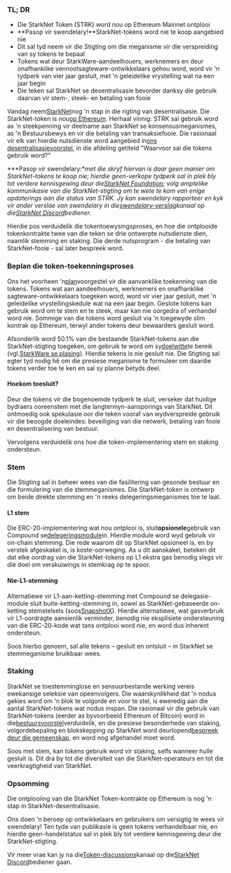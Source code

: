 ### TL; DR

* Die StarkNet Token (STRK) word nou op Ethereum Mainnet ontplooi
* **Pasop vir swendelary!**StarkNet-tokens word nie te koop aangebied nie
* Dit sal tyd neem vir die Stigting om die meganisme vir die verspreiding van sy tokens te bepaal
* Tokens wat deur StarkWare-aandeelhouers, werknemers en deur onafhanklike vennootsagteware-ontwikkelaars gehou word, word vir 'n tydperk van vier jaar gesluit, met 'n geleidelike vrystelling wat na een jaar begin
* Die teken sal StarkNet se desentralisasie bevorder danksy die gebruik daarvan vir stem-, steek- en betaling van fooie

Vandag neem[StarkNet](https://starknet.io/)nog 'n stap in die rigting van desentralisasie. Die StarkNet-token is nou[op Ethereum](https://etherscan.io/address/0xca14007eff0db1f8135f4c25b34de49ab0d42766). Herhaal vinnig: STRK sal gebruik word as 'n steekpenning vir deelname aan StarkNet se konsensusmeganismes, as 'n Bestuursbewys en vir die betaling van transaksiefooie. Die rasionaal vir elk van hierdie nutsdienste word aangebied in[ons desentralisasievoorstel](https://medium.com/@starkware/part-2-a-decentralization-and-governance-proposal-for-starknet-23e335645778), in die afdeling getiteld "Waarvoor sal die tokens gebruik word?"

***Pasop vir swendelary:**met die skryf hiervan is daar geen manier om StarkNet-tokens te koop nie; hierdie geen-verkope tydperk sal in plek bly tot verdere kennisgewing deur die[StarkNet Foundation](https://twitter.com/StarkNetFndn); volg amptelike kommunikasie van die StarkNet-stigting om te wete te kom van enige opdaterings aan die status van STRK. Jy kan swendelary rapporteer en kyk vir ander verslae van swendelary in die[swendelary-verslag](https://discord.gg/qypnmzkhbc)kanaal op die[StarkNet Discord](http://starknet.io/discord)bediener.*

Hierdie pos verduidelik die tokentoewysingsproses, en hoe die ontplooide tokenkontrakte twee van die teken se drie ontwerpte nutsdienste dien, naamlik stemming en staking. Die derde nutsprogram - die betaling van StarkNet-fooie - sal later bespreek word.

### Beplan die token-toekenningsproses

Ons het voorheen 'n[plan](https://medium.com/starkware/part-3-starknet-token-design-5cc17af066c6)voorgestel vir die aanvanklike toekenning van die tokens. Tokens wat aan aandeelhouers, werknemers en onafhanklike sagteware-ontwikkelaars toegeken word, word vir vier jaar gesluit, met 'n geleidelike vrystellingskedule wat na een jaar begin. Geslote tokens kan gebruik word om te stem en te steek, maar kan nie oorgedra of verhandel word nie. Sommige van die tokens word gesluit via 'n toegewyde slim kontrak op Ethereum, terwyl ander tokens deur bewaarders gesluit word.

Afsonderlik word 50.1% van die bestaande StarkNet-tokens aan die StarkNet-stigting toegeken, om gebruik te word om sy[doelwitte](https://medium.com/@StarkNet_Foundation/welcome-to-the-world-starknet-foundation-7bd55d5dbc59)te bereik (vgl.[StarkWare se plasing](https://medium.com/starkware/introducing-the-starknet-foundation-bd4b4379fbb)). Hierdie tekens is nie gesluit nie. Die Stigting sal egter tyd nodig hê om die presiese meganisme te formuleer om daardie tokens verder toe te ken en sal sy planne betyds deel.

#### Hoekom toesluit?

Deur die tokens vir die bogenoemde tydperk te sluit, verseker dat huidige bydraers ooreenstem met die langtermyn-aansporings van StarkNet. Dit ontmoedig ook spekulasie oor die teken vooraf van wydverspreide gebruik vir die beoogde doeleindes: beveiliging van die netwerk, betaling van fooie en desentralisering van bestuur.

Vervolgens verduidelik ons hoe die token-implementering stem en staking ondersteun.

### Stem

Die Stigting sal in beheer wees van die fasilitering van gesonde bestuur en die formulering van die stemmeganismes. Die StarkNet-token is ontwerp om beide direkte stemming en 'n reeks delegeringsmeganismes toe te laat.

#### L1 stem

Die ERC-20-implementering wat nou ontplooi is, sluit**opsionele**gebruik van Compound se[delegeringsmodule](https://docs.compound.finance/v2/governance/)in. Hierdie module word wyd gebruik vir on-chain stemming. Die rede waarom dit op StarkNet opsioneel is, en by verstek afgeskakel is, is koste-oorweging. As u dit aanskakel, beteken dit dat elke oordrag van die StarkNet-tokens op L1 ekstra gas benodig slegs vir die doel om verskuiwings in stemkrag op te spoor.

#### Nie-L1-stemming

Alternatiewe vir L1-aan-ketting-stemming met Compound se delegasie-module sluit buite-ketting-stemming in, sowel as StarkNet-gebaseerde on-ketting stemstelsels (soos[SnapshotX](https://snapshot.mirror.xyz/cUOrwdtEs5PvNh0sqYWWxPjt8GdJWn_Qp3cl7E3_8IU)). Hierdie alternatiewe, wat gasverbruik vir L1-oordragte aansienlik verminder, benodig nie eksplisiete ondersteuning van die ERC-20-kode wat tans ontplooi word nie, en word dus inherent ondersteun.

Soos hierbo genoem, sal alle tekens – gesluit en ontsluit – in StarkNet se stemmeganisme bruikbaar wees.

### Staking

StarkNet se toestemminglose en sensuurbestande werking vereis ewekansige seleksie van opeenvolgers. Die waarskynlikheid dat 'n nodus gekies word om 'n blok te volgorde en voor te stel, is eweredig aan die aantal StarkNet-tokens wat nodus inspan. Die rasionaal vir die gebruik van StarkNet-tokens (eerder as byvoorbeeld Ethereum of Bitcoin) word in die[bestuursvoorstel](https://medium.com/@starkware/part-2-a-decentralization-and-governance-proposal-for-starknet-23e335645778)verduidelik, en die presiese besonderhede van staking, volgordebepaling en blokskepping op StarkNet word deurlopend[bespreek deur die gemeenskap](https://community.starknet.io/t/starknet-decentralized-protocol-introduction/2671), en word nog afgehandel moet word.

Soos met stem, kan tokens gebruik word vir staking, selfs wanneer hulle gesluit is. Dit dra by tot die diversiteit van die StarkNet-operateurs en tot die veerkragtigheid van StarkNet.

### Opsomming

Die ontplooiing van die StarkNet Token-kontrakte op Ethereum is nog 'n stap in StarkNet-desentralisasie.

Ons doen 'n beroep op ontwikkelaars en gebruikers om versigtig te wees vir swendelary! Ten tyde van publikasie is geen tokens verhandelbaar nie, en hierdie geen-handelstatus sal in plek bly tot verdere kennisgewing deur die StarkNet-stigting.

Vir meer vrae kan jy na die[Token-discussions](https://discord.gg/qypnmzkhbc)kanaal op die[StarkNet Discord](http://starknet.io/discord)bediener gaan.